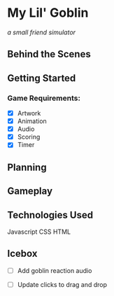 # My Lil' Goblin
*a small friend simulator*

## Behind the Scenes 

## Getting Started 

### Game Requirements: 
- [x] Artwork 
- [x] Animation 
- [x] Audio
- [x] Scoring
- [x] Timer

## Planning

## Gameplay

## Technologies Used 

Javascript
CSS
HTML 

## Icebox 
- [ ] Add goblin reaction audio 
- [ ] Update clicks to drag and drop  



